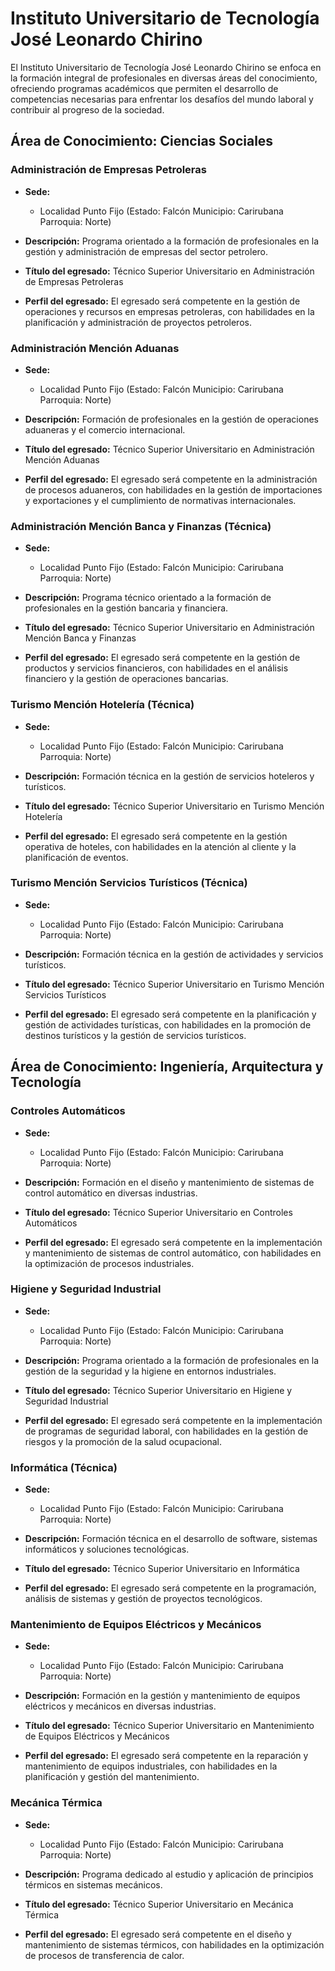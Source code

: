 # Instituto Universitario de Tecnología José Leonardo Chirino

El Instituto Universitario de Tecnología José Leonardo Chirino se enfoca en la formación integral de profesionales en diversas áreas del conocimiento, ofreciendo programas académicos que permiten el desarrollo de competencias necesarias para enfrentar los desafíos del mundo laboral y contribuir al progreso de la sociedad.

## Área de Conocimiento: Ciencias Sociales

### Administración de Empresas Petroleras

* **Sede:** 
  * Localidad Punto Fijo (Estado: Falcón Municipio: Carirubana Parroquia: Norte)

* **Descripción:** 
  Programa orientado a la formación de profesionales en la gestión y administración de empresas del sector petrolero.

* **Título del egresado:** 
  Técnico Superior Universitario en Administración de Empresas Petroleras

* **Perfil del egresado:** 
  El egresado será competente en la gestión de operaciones y recursos en empresas petroleras, con habilidades en la planificación y administración de proyectos petroleros.

### Administración Mención Aduanas

* **Sede:** 
  * Localidad Punto Fijo (Estado: Falcón Municipio: Carirubana Parroquia: Norte)

* **Descripción:** 
  Formación de profesionales en la gestión de operaciones aduaneras y el comercio internacional.

* **Título del egresado:** 
  Técnico Superior Universitario en Administración Mención Aduanas

* **Perfil del egresado:** 
  El egresado será competente en la administración de procesos aduaneros, con habilidades en la gestión de importaciones y exportaciones y el cumplimiento de normativas internacionales.

### Administración Mención Banca y Finanzas (Técnica)

* **Sede:** 
  * Localidad Punto Fijo (Estado: Falcón Municipio: Carirubana Parroquia: Norte)

* **Descripción:** 
  Programa técnico orientado a la formación de profesionales en la gestión bancaria y financiera.

* **Título del egresado:** 
  Técnico Superior Universitario en Administración Mención Banca y Finanzas

* **Perfil del egresado:** 
  El egresado será competente en la gestión de productos y servicios financieros, con habilidades en el análisis financiero y la gestión de operaciones bancarias.

### Turismo Mención Hotelería (Técnica)

* **Sede:** 
  * Localidad Punto Fijo (Estado: Falcón Municipio: Carirubana Parroquia: Norte)

* **Descripción:** 
  Formación técnica en la gestión de servicios hoteleros y turísticos.

* **Título del egresado:** 
  Técnico Superior Universitario en Turismo Mención Hotelería

* **Perfil del egresado:** 
  El egresado será competente en la gestión operativa de hoteles, con habilidades en la atención al cliente y la planificación de eventos.

### Turismo Mención Servicios Turísticos (Técnica)

* **Sede:** 
  * Localidad Punto Fijo (Estado: Falcón Municipio: Carirubana Parroquia: Norte)

* **Descripción:** 
  Formación técnica en la gestión de actividades y servicios turísticos.

* **Título del egresado:** 
  Técnico Superior Universitario en Turismo Mención Servicios Turísticos

* **Perfil del egresado:** 
  El egresado será competente en la planificación y gestión de actividades turísticas, con habilidades en la promoción de destinos turísticos y la gestión de servicios turísticos.

## Área de Conocimiento: Ingeniería, Arquitectura y Tecnología

### Controles Automáticos

* **Sede:** 
  * Localidad Punto Fijo (Estado: Falcón Municipio: Carirubana Parroquia: Norte)

* **Descripción:** 
  Formación en el diseño y mantenimiento de sistemas de control automático en diversas industrias.

* **Título del egresado:** 
  Técnico Superior Universitario en Controles Automáticos

* **Perfil del egresado:** 
  El egresado será competente en la implementación y mantenimiento de sistemas de control automático, con habilidades en la optimización de procesos industriales.

### Higiene y Seguridad Industrial

* **Sede:** 
  * Localidad Punto Fijo (Estado: Falcón Municipio: Carirubana Parroquia: Norte)

* **Descripción:** 
  Programa orientado a la formación de profesionales en la gestión de la seguridad y la higiene en entornos industriales.

* **Título del egresado:** 
  Técnico Superior Universitario en Higiene y Seguridad Industrial

* **Perfil del egresado:** 
  El egresado será competente en la implementación de programas de seguridad laboral, con habilidades en la gestión de riesgos y la promoción de la salud ocupacional.

### Informática (Técnica)

* **Sede:** 
  * Localidad Punto Fijo (Estado: Falcón Municipio: Carirubana Parroquia: Norte)

* **Descripción:** 
  Formación técnica en el desarrollo de software, sistemas informáticos y soluciones tecnológicas.

* **Título del egresado:** 
  Técnico Superior Universitario en Informática

* **Perfil del egresado:** 
  El egresado será competente en la programación, análisis de sistemas y gestión de proyectos tecnológicos.

### Mantenimiento de Equipos Eléctricos y Mecánicos

* **Sede:** 
  * Localidad Punto Fijo (Estado: Falcón Municipio: Carirubana Parroquia: Norte)

* **Descripción:** 
  Formación en la gestión y mantenimiento de equipos eléctricos y mecánicos en diversas industrias.

* **Título del egresado:** 
  Técnico Superior Universitario en Mantenimiento de Equipos Eléctricos y Mecánicos

* **Perfil del egresado:** 
  El egresado será competente en la reparación y mantenimiento de equipos industriales, con habilidades en la planificación y gestión del mantenimiento.

### Mecánica Térmica

* **Sede:** 
  * Localidad Punto Fijo (Estado: Falcón Municipio: Carirubana Parroquia: Norte)

* **Descripción:** 
  Programa dedicado al estudio y aplicación de principios térmicos en sistemas mecánicos.

* **Título del egresado:** 
  Técnico Superior Universitario en Mecánica Térmica

* **Perfil del egresado:** 
  El egresado será competente en el diseño y mantenimiento de sistemas térmicos, con habilidades en la optimización de procesos de transferencia de calor.
